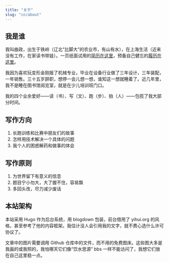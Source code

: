 ```yaml
---
title: "关于"
slug: "cn/about"
---
```


## 我是谁

我叫曲政，出生于铁岭（辽北“比脚大”的农业市，有山有水），在上海生活（近来没有工作，在家读书带娃）。一页纸面试用的[简历在这里](../resume/)，预备自己健忘的[履历在这里](../vitae/)。

我因为喜欢玩变形金刚报了机械专业，毕业在设备行业做了三年设计，三年装配，一年销售。三十五岁辞职，想停一会儿想一想，谁知这一想就睡着了。近几年里，我不是睡在图书馆阅览室，就是在少儿培训班门口。

我的四个业余爱好——读（书）、写（文）、跑（步）、拍（人）——包揽了我大部分时间。

## 写作方向

1.  长跑训练和比赛中朋友们的故事
2.  怎样用技术解决一个具体的问题
3.  我个人的困惑解药和做事的体会

## 写作原则

1.  为世界留下有意义的信息
2.  题目宁小勿大，大了握不住，容易飘
3.  多回头改，尽力减少废话

## 本站架构

本站采用 Hugo 作为后台系统，用 blogdown 包装，前台借用了 yihui.org 的风格，甚至参考了他的内容框架。我估计没人会引用我的文字，就不费心选什么许可协议了。

文章中的图片需要调用 Github 仓库中的文件，而不用的免费图床。这些图大多是我画的或我照的，我怕哪天它们像“饮水思源” bbs 一样不能访问了，我想它们放在自己这里稳一点。

